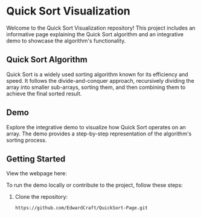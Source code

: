 # Quick Sort Visualization

Welcome to the Quick Sort Visualization repository! This project includes an informative page explaining the Quick Sort algorithm and an integrative demo to showcase the algorithm's functionality.


## Quick Sort Algorithm

Quick Sort is a widely used sorting algorithm known for its efficiency and speed. It follows the divide-and-conquer approach, recursively dividing the array into smaller sub-arrays, sorting them, and then combining them to achieve the final sorted result.

## Demo

Explore the integrative demo to visualize how Quick Sort operates on an array. The demo provides a step-by-step representation of the algorithm's sorting process.


## Getting Started

View the webpage here: 

To run the demo locally or contribute to the project, follow these steps:

1. Clone the repository:

   ```bash
   https://github.com/EdwardCraft/QuickSort-Page.git
